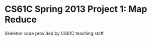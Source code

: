 CS61C Spring 2013 Project 1: Map Reduce
=======================================
Skeleton code provided by CS61C teaching staff

